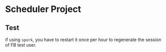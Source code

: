 # Scheduler Project

## Test

if using `spork`, you have to restart it once per hour to regenerate the session of FB test user.
